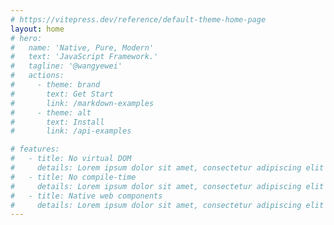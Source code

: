 ```yaml
---
# https://vitepress.dev/reference/default-theme-home-page
layout: home
# hero:
#   name: 'Native, Pure, Modern'
#   text: 'JavaScript Framework.'
#   tagline: '@wangyewei'
#   actions:
#     - theme: brand
#       text: Get Start
#       link: /markdown-examples
#     - theme: alt
#       text: Install
#       link: /api-examples

# features:
#   - title: No virtual DOM
#     details: Lorem ipsum dolor sit amet, consectetur adipiscing elit
#   - title: No compile-time
#     details: Lorem ipsum dolor sit amet, consectetur adipiscing elit
#   - title: Native web components
#     details: Lorem ipsum dolor sit amet, consectetur adipiscing elit
---
```


<Home />
<GuideComp />
<TagsComp />
<BannerComp />
<OpenComp />
<FooterComp />
<script setup>
import Home from './.vitepress/components/home/index.vue'
import GuideComp from './.vitepress/components/guide/index.vue'
import TagsComp from './.vitepress/components/tags/index.vue'
import BannerComp from './.vitepress/components/banner/index.vue'
import OpenComp from './.vitepress/components/open/index.vue'
import Sponsor from './.vitepress/components/sponsor/index.vue'
import FooterComp from './.vitepress/components/footer/index.vue'
</script>

<style>
.VPHome {
  padding-bottom: 0 !important;
}

.VPHero .container .main {
  width: 100%;
  display: flex;
  flex-direction: column;
  align-items: center;
  text-align: center;
}

</style>

